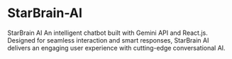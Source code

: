 # StarBrain-AI
StarBrain AI An intelligent chatbot built with Gemini API and React.js. Designed for seamless interaction and smart responses, StarBrain AI delivers an engaging user experience with cutting-edge conversational AI.
